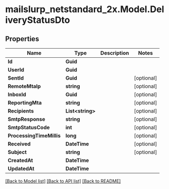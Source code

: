# mailslurp_netstandard_2x.Model.DeliveryStatusDto

## Properties

Name | Type | Description | Notes
------------ | ------------- | ------------- | -------------
**Id** | **Guid** |  | 
**UserId** | **Guid** |  | 
**SentId** | **Guid** |  | [optional] 
**RemoteMtaIp** | **string** |  | [optional] 
**InboxId** | **Guid** |  | [optional] 
**ReportingMta** | **string** |  | [optional] 
**Recipients** | **List&lt;string&gt;** |  | [optional] 
**SmtpResponse** | **string** |  | [optional] 
**SmtpStatusCode** | **int** |  | [optional] 
**ProcessingTimeMillis** | **long** |  | [optional] 
**Received** | **DateTime** |  | [optional] 
**Subject** | **string** |  | [optional] 
**CreatedAt** | **DateTime** |  | 
**UpdatedAt** | **DateTime** |  | 

[[Back to Model list]](../README#documentation-for-models) [[Back to API list]](../README#documentation-for-api-endpoints) [[Back to README]](../README)


